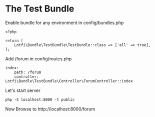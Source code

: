 The Test Bundle
=======================

Enable bundle for any environment in config/bundles.php
    
    <?php

    return [
        Lotfi\Bundle\TestBundle\TestBundle::class => ['all' => true],
    ];


Add /forum in config/routes.php

    index:
        path: /forum
        controller: Lotfi\Bundle\TestBundle\Controller\ForumController::index
        
Let's start server
    
    php -S localhost:8000 -t public
    
Now Browse to http://localhost:8000/forum
